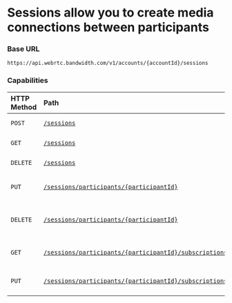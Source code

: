 # Sessions allow you to create media connections between participants

### Base URL

`https://api.webrtc.bandwidth.com/v1/accounts/{accountId}/sessions`

### Capabilities

| HTTP Method                 | Path                                            | Description                                                                                       
|:----------------------------|:------------------------------------------------|:--------------------------------------------------------------------------------------------------
| <code class="post">POST</code>| [`/sessions`](createSession.md)                 | Create a new session                                                                              
| <code class="get">GET</code>| [`/sessions`](getSession.md)                    | Get session by ID                                                                                 
| <code class="delete">DELETE</code>| [`/sessions`](deleteSession.md)                 | Delete session by ID                                                                              
| <code class="put">PUT</code>| [`/sessions/participants/{participantId}`](addParticipantToSession.md)       | Add a participant to a session                                                                    
| <code class="delete">DELETE</code>| [`/sessions/participants/{participantId}`](removeParticipantFromSession.md)  | Remove a participant from a session                                                               
| <code class="get">GET</code>| [`/sessions/participants/{participantId}/subscriptions`](getParticipantSubscriptions.md)   | Get a participant's subscriptions                                                                 
| <code class="put">PUT</code>| [`/sessions/participants/{participantId}/subscriptions`](updateParticipantSubscriptions.md)| Update a participant's subscriptions                                                              
